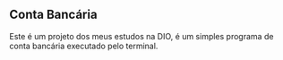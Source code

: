 ## Conta Bancária

Este é um projeto dos meus estudos na DIO, é um simples programa de conta bancária executado pelo terminal.